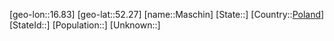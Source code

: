 ﻿---
location: [52.27,16.83]
type: City
tags:
- geo/City


SpocWebEntityId: 32339
isDeleted: false
confidential: public

---
[geo-lon::16.83]
[geo-lat::52.27]
[name::Maschin]
[State::]
[Country::[Poland](geo/Continent/Europe/Poland.md)]
[StateId::]
[Population::]
[Unknown::]

